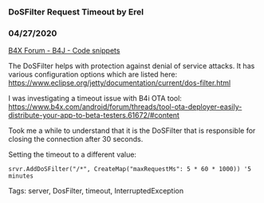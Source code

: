 ### DoSFilter Request Timeout by Erel
### 04/27/2020
[B4X Forum - B4J - Code snippets](https://www.b4x.com/android/forum/threads/70426/)

The DoSFilter helps with protection against denial of service attacks. It has various configuration options which are listed here: <https://www.eclipse.org/jetty/documentation/current/dos-filter.html>  
  
I was investigating a timeout issue with B4i OTA tool: <https://www.b4x.com/android/forum/threads/tool-ota-deployer-easily-distribute-your-app-to-beta-testers.61672/#content>  
  
Took me a while to understand that it is the DoSFilter that is responsible for closing the connection after 30 seconds.  
  
Setting the timeout to a different value:  

```B4X
srvr.AddDoSFilter("/*", CreateMap("maxRequestMs": 5 * 60 * 1000)) '5 minutes
```

  
  
Tags: server, DosFilter, timeout, InterruptedException